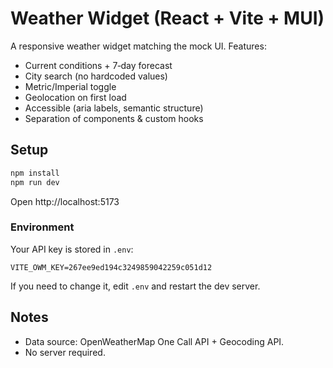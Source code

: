 # Weather Widget (React + Vite + MUI)

A responsive weather widget matching the mock UI. Features:
- Current conditions + 7‑day forecast
- City search (no hardcoded values)
- Metric/Imperial toggle
- Geolocation on first load
- Accessible (aria labels, semantic structure)
- Separation of components & custom hooks

## Setup

```bash
npm install
npm run dev
```
Open http://localhost:5173

### Environment
Your API key is stored in `.env`:

```
VITE_OWM_KEY=267ee9ed194c3249859042259c051d12
```

If you need to change it, edit `.env` and restart the dev server.

## Notes
- Data source: OpenWeatherMap One Call API + Geocoding API.
- No server required.
